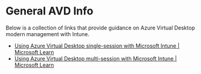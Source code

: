 # General AVD Info
Below is a collection of links that provide guidance on Azure Virtual Desktop modern management with Intune.


- [Using Azure Virtual Desktop single-session with Microsoft Intune | Microsoft Learn](https://learn.microsoft.com/en-us/mem/intune/fundamentals/azure-virtual-desktop)
- [Using Azure Virtual Desktop multi-session with Microsoft Intune | Microsoft Learn](https://learn.microsoft.com/en-us/mem/intune/fundamentals/azure-virtual-desktop-multi-session)
